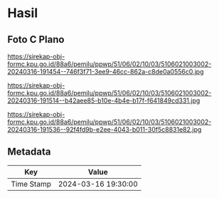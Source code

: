 # Hasil

## Foto C Plano

https://sirekap-obj-formc.kpu.go.id/88a6/pemilu/ppwp/51/06/02/10/03/5106021003002-20240316-191454--746f3f71-3ee9-46cc-862a-c8de0a0556c0.jpg

https://sirekap-obj-formc.kpu.go.id/88a6/pemilu/ppwp/51/06/02/10/03/5106021003002-20240316-191514--b42aee85-b10e-4b4e-b17f-f641849cd331.jpg

https://sirekap-obj-formc.kpu.go.id/88a6/pemilu/ppwp/51/06/02/10/03/5106021003002-20240316-191536--92f4fd9b-e2ee-4043-b011-30f5c8831e82.jpg


## Metadata

| Key        | Value               |
| ---------- | ------------------- |
| Time Stamp | 2024-03-16 19:30:00 |



